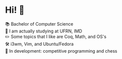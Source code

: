 # Hi! 🙂

📚 Bachelor of Computer Science  
🏫 I am actually studying at UFRN, IMD  
✏️ Some topics that I like are Coq, Math, and OS's  
🛠️ i3wm, Vim, and Ubuntu/Fedora  
🌱 In development: competitive programming and chess  
